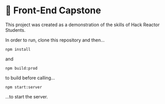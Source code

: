 # 🚀 Front-End Capstone

This project was created as a demonstration of the skills of Hack Reactor Students.

In order to run, clone this repository and then...

```
npm install
```

and

```
npm build:prod
```

to build before calling...

```
npm start:server
```

...to start the server.

